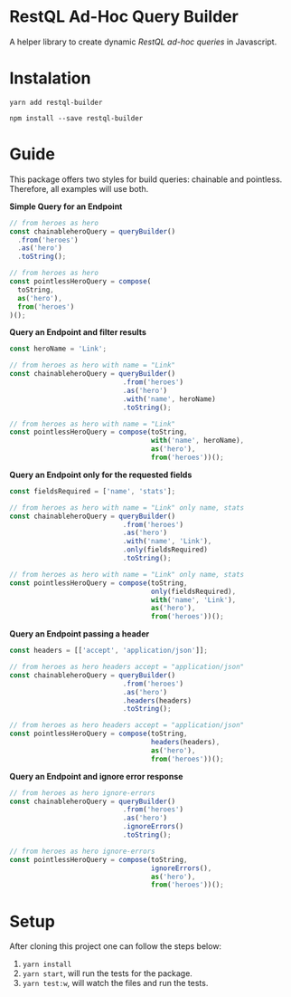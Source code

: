 # RestQL Ad-Hoc Query Builder

A helper library to create dynamic _RestQL ad-hoc queries_ in Javascript.

# Instalation

`yarn add restql-builder`

`npm install --save restql-builder`

# Guide

This package offers two styles for build queries: chainable and pointless. Therefore, all examples will use both.

**Simple Query for an Endpoint**

```javascript
// from heroes as hero
const chainableheroQuery = queryBuilder()
  .from('heroes')
  .as('hero')
  .toString();

// from heroes as hero
const pointlessHeroQuery = compose(
  toString,
  as('hero'),
  from('heroes')
)();
```

**Query an Endpoint and filter results**

```javascript
const heroName = 'Link';

// from heroes as hero with name = "Link"
const chainableheroQuery = queryBuilder()
                            .from('heroes')
                            .as('hero')
                            .with('name', heroName)
                            .toString();

// from heroes as hero with name = "Link"
const pointlessHeroQuery = compose(toString,
                                   with('name', heroName),
                                   as('hero'),
                                   from('heroes'))();
```

**Query an Endpoint only for the requested fields**

```javascript
const fieldsRequired = ['name', 'stats'];

// from heroes as hero with name = "Link" only name, stats
const chainableheroQuery = queryBuilder()
                            .from('heroes')
                            .as('hero')
                            .with('name', 'Link'),
                            .only(fieldsRequired)
                            .toString();

// from heroes as hero with name = "Link" only name, stats
const pointlessHeroQuery = compose(toString,
                                   only(fieldsRequired),
                                   with('name', 'Link'),
                                   as('hero'),
                                   from('heroes'))();
```

**Query an Endpoint passing a header**

```javascript
const headers = [['accept', 'application/json']];

// from heroes as hero headers accept = "application/json"
const chainableheroQuery = queryBuilder()
                            .from('heroes')
                            .as('hero')
                            .headers(headers)
                            .toString();

// from heroes as hero headers accept = "application/json"
const pointlessHeroQuery = compose(toString,
                                   headers(headers),
                                   as('hero'),
                                   from('heroes'))();
```

**Query an Endpoint and ignore error response**

```javascript
// from heroes as hero ignore-errors
const chainableheroQuery = queryBuilder()
                            .from('heroes')
                            .as('hero')
                            .ignoreErrors()
                            .toString();

// from heroes as hero ignore-errors
const pointlessHeroQuery = compose(toString,
                                   ignoreErrors(),
                                   as('hero'),
                                   from('heroes'))();
```

# Setup

After cloning this project one can follow the steps below:

1.  `yarn install`
2.  `yarn start`, will run the tests for the package.
3.  `yarn test:w`, will watch the files and run the tests.